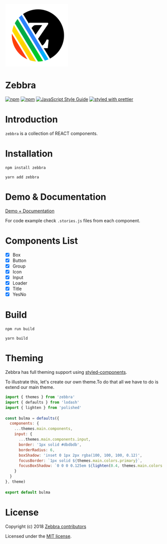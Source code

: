 ![Logo](https://raw.githubusercontent.com/ghalex/zebbra/master/logo.png)

# Zebbra

[![npm](https://img.shields.io/npm/dm/zebbra.svg)](https://www.npmjs.com/package/zebbra)
[![npm](https://img.shields.io/npm/v/zebbra.svg)](https://www.npmjs.com/package/zebbra)
[![JavaScript Style Guide](https://img.shields.io/badge/code_style-standard-brightgreen.svg)](https://standardjs.com)
[![styled with prettier](https://img.shields.io/badge/styled_with-prettier-ff69b4.svg)](https://github.com/prettier/prettier)

# Introduction
`zebbra` is a collection of REACT components.

# Installation
```
npm install zebbra
```
```
yarn add zebbra
```

# Demo & Documentation
[Demo + Documentation](https://ghalex.github.io/zebbra/)

For code example check `.stories.js` files from each component.

# Components List

- [x] Box
- [x] Button
- [x] Group
- [x] Icon
- [x] Input
- [x] Loader
- [x] Title
- [x] YesNo

# Build
```
npm run build
```
```
yarn build
```

# Theming

Zebbra has full theming support using [styled-components](https://www.styled-components.com/).

To illustrate this, let's create our own theme.To do that all we have to do is extend our main theme.

```js
import { themes } from 'zebbra'
import { defaults } from 'lodash'
import { lighten } from 'polished'

const bulma = defaults({
  components: {
    ...themes.main.components,
    input: {
      ...themes.main.components.input,
      border: '1px solid #dbdbdb',
      borderRadius: 6,
      boxShadow: 'inset 0 1px 2px rgba(100, 100, 100, 0.12)',
      focusBorder: `1px solid ${themes.main.colors.primary}`,
      focusBoxShadow: `0 0 0 0.125em ${lighten(0.4, themes.main.colors.primary)}`
    }
  }
}, theme)

export default bulma
```
<div class='hide'>
<!-- STORY -->
</div>

# License

Copyright (c) 2018 [Zebbra contributors](https://github.com/ghalex/zebbra/graphs/contributors)

Licensed under the [MIT license](LICENSE).